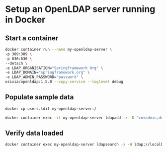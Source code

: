 # Setup an OpenLDAP server running in Docker

## Start a container

```bash
docker container run --name my-openldap-server \
-p 389:389 \
-p 636:636 \
--detach \
-e LDAP_ORGANISATION="SpringFramework Org" \
-e LDAP_DOMAIN="springframework.org" \
-e LDAP_ADMIN_PASSWORD="password" \
osixia/openldap:1.5.0 --copy-service --loglevel debug
```

## Populate sample data

```bash
docker cp users.ldif my-openldap-server:/

docker container exec -it my-openldap-server ldapadd -x -D "cn=admin,dc=springframework,dc=org" -w password -f /users.ldif
```

## Verify data loaded

```bash
docker container exec my-openldap-server ldapsearch -x -H ldap://localhost -b "dc=springframework,dc=org" -D "cn=admin,dc=springframework,dc=org" -w password "(uid=dbrown)"
```

